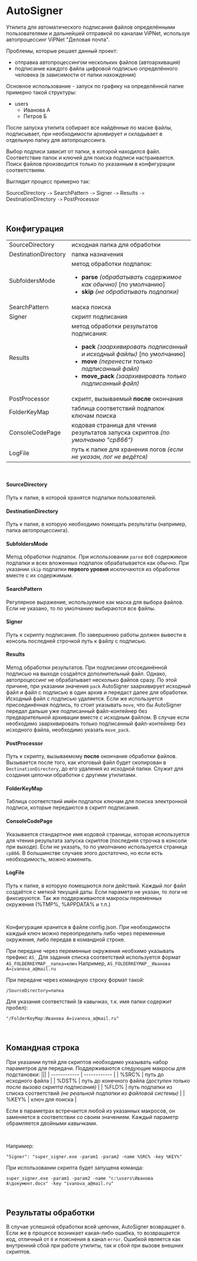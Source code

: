 # AutoSigner
Утилита для автоматического подписания файлов определёнными пользователями и дальнейшей отправкой по каналам ViPNet, используя автопроцессинг ViPNet "Деловая почта".

Проблемы, которые решает данный проект:
- отправка автопроцессингом нескольких файлов (автоархивация)
- подписание каждого файла цифровой подписью определённого человека (в зависимости от папки нахождения)

Основное использование - запуск по графику на определённой папке примерно такой структуры:
- users
	- Иванова А
	- Петров Б

После запуска утилита собирает все найдённые по маске файлы, подписывает, при необходимости архивирует и складывает в отдельную папку для автопроцессинга.

Выбор подписи зависит от папки, в которой находился файл.
Соответствие папок и ключей для поиска подписи настраивается.
Поиск файлов производится только по указанным в конфигурации соответствиям.

Выглядит процесс примерно так:

SourceDirectory `->` SearchPattern `->` Signer `->` Results `->` DestinationDirectory `->` PostProcessor

<br/>

## Конфигурация
|||
| ------------ | ------------ |
| SourceDirectory | исходная папка для обработки |
| DestinationDirectory | папка назначения |
| SubfoldersMode | метод обработки подпапок: <ul><li>**parse** *(обрабатывать содержимое как обычно)* [по умолчанию]</li><li>**skip** *(не обрабатывать подпапки)*</li></ul> |
| SearchPattern | маска поиска |
| Signer | скрипт подписания |
| Results | метод обработки результатов подписания: <ul><li>**pack** *(заархивировать подписанный и исходный файлы)* [по умолчанию]</li><li>**move** *(перенести только подписанный файл)*</li><li>**move_pack** *(заархивировать только подписанный файл)*</li></ul>
| PostProcessor | скрипт, вызываемый **после** окончания |
| FolderKeyMap | таблица соответствий подпапок ключам поиска |
| ConsoleCodePage | кодовая страница для чтения результатов запуска скриптов *(по умолчанию "cp866")*|
| LogFile | путь к папке для хранения логов *(если не указан, лог не ведётся)* |

<br/>

#### SourceDirectory
Путь к папке, в которой хранятся подпапки пользователей.

#### DestinationDirectory
Путь к папке, в которую необходимо помещать результаты (например, папка автопроцессинга).

#### SubfoldersMode
Метод обработки подпапок. При использовании `parse` всё содержимое подпапки и всех вложенных подпапок обрабатывается как обычно. При указании `skip` подпапки **первого уровня** исключаются из обработки вместе с их содержимым.

#### SearchPattern
Регулярное выражение, используемое как маска для выбора файлов. Если не указано, то по умолчанию выбираются все файлы.

#### Signer
Путь к скрипту подписания. По завершению работы должен вывести в консоль последней строчкой путь к файлу с подписью.

#### Results
Метод обработки результатов. При подписании отсоединённой подписью на выходе создаётся дополнительный файл. Однако, автопроцессинг не обрабатывает несколько файлов сразу. По этой причине, при указании значения `pack` AutoSigner заархивирует исходный файл и файл с подписью в один архив и передаст далее для обработки. Исходный файл с подписью удаляется. Если же используется присоединённая подпись, то стоит указывать `move`, что бы AutoSigner передал дальше уже подписанный файл-контейнер без предварительной архивации вместе с исходным файлом. В случае если необходимо заархивировать только подписанный файл-контейнер без исходного файла, необходимо указать `move_pack`.

#### PostProcessor
Путь к скрипту, вызываемому **после** окончания обработки файлов. Вызывается после того, как итоговый файл будет скопирован в `DestinationDirectory`, до его удаления из исходной папки. Служит для создания цепочки обработки с другими утилитами.

#### FolderKeyMap
Таблица соответствий имён подпапок ключам для поиска электронной подписи, которые передаются в скрипт подписания.

#### ConsoleCodePage
Указывается стандартное имя кодовой страницы, которая используется для чтения результата запуска скриптов (последняя строчка в консоли при выходе). Если не указать, то по умолчанию используется страница `cp866`. В большинстве случаев этого достаточно, но если есть необходимость, можно изменить.

#### LogFile
Путь к папке, в которую помещаются логи действий. Каждый лог файл создаётся с меткой текущей даты. Если параметр не указан, то логи не фиксируются. Так же поддерживаются макросы переменных окружения (%TMP%, %APPDATA% и т.п.)

<br/>

Конфигурация хранится в файле config.json.
При необходимости каждый ключ можно переопределить либо через переменные окружения, либо передав в командной строке.

При передаче через переменные окружения необхимо указывать префикс `AS_`
Для задания списка соответствий используется формат `AS_FOLDERKEYMAP__папка=ключ`
Например, `AS_FOLDERKEYMAP__Иванова А=ivanova_a@mail.ru`

При передаче через командную строку формат такой:

`/SourceDirectory=папка`

Для указания соответствий (в кавычках, т.к. имя папки содержит пробел):

`"/FolderKeyMap:Иванова А=ivanova_a@mail.ru"`

<br/>

## Командная строка
При указании путей для скриптов необходимо указывать набор параметров для передачи. Поддерживаются следующие макросы для подстановки:
|||
| ------------ | ------------ |
| %SRC% | путь до исходного файла |
| %DST% | путь до конечного файла *(доступен только после вызова скрипта подписания)* |
| %FLD% | путь подпапки из списка соответствий *(не реальной подпапки из файловой системы)* |
| %KEY% | ключ для поиска |


Если в параметрах встречается любой из указанных макросов, он заменяется в соответствии со своим значением. Каждый параметр обрамляется двойными кавычками.

<br/>

Например:

`"Signer": "super_signer.exe -param1 -param2 -name %SRC% -key %KEY%"`

При использовании скрипта будет запущена команда:

`super_signer.exe -param1 -param2 -name "c:\users\Иванова А\документ.docx" -key "ivanova_a@mail.ru"`

<br/>

## Результаты обработки
В случае успешной обработки всей цепочки, AutoSigner возвращает `0`. Если же в процессе возникает какая-либо ошибка, то возвращается код, отличный от `0` и пояснения в канал `error`.
Ошибкой является как внутренний сбой при работе утилиты, так и сбой при вызове внешних скриптов.
